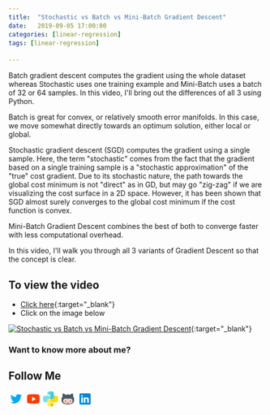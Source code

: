 ```yaml
---
title:  "Stochastic vs Batch vs Mini-Batch Gradient Descent"
date:   2019-09-05 17:00:00
categories: [linear-regression]
tags: [linear-regression]

---
```


Batch gradient descent computes the gradient using the whole dataset whereas Stochastic uses one training example and Mini-Batch uses a batch of 32 or 64 samples. In this video, I'll bring out the differences of all 3 using Python.

Batch is great for convex, or relatively smooth error manifolds. In this case, we move somewhat directly towards an optimum solution, either local or global.

Stochastic gradient descent (SGD) computes the gradient using a single sample. Here, the term "stochastic" comes from the fact that the gradient based on a single training sample is a "stochastic approximation" of the "true" cost gradient. Due to its stochastic nature, the path towards the global cost minimum is not "direct" as in GD, but may go "zig-zag" if we are visualizing the cost surface in a 2D space. However, it has been shown that SGD almost surely converges to the global cost minimum if the cost function is convex.

Mini-Batch Gradient Descent combines the best of both to converge faster with less computational overhead. 

In this video, I'll walk you through all 3 variants of Gradient Descent so that the concept is clear.


## To view the video
* [Click here](https://youtu.be/Ne3hjpP7KSI){:target="_blank"}
* Click on the image below

[![Stochastic vs Batch vs Mini-Batch Gradient Descent](http://img.youtube.com/vi/Ne3hjpP7KSI/0.jpg)](http://www.youtube.com/watch?v=Ne3hjpP7KSI){:target="_blank"}

### Want to know more about me?
## Follow Me
<a href="https://twitter.com/_bhaveshbhatt" target="_blank"><img class="ai-subscribed-social-icon" src="/assets/images/tw.png" width="30"></a>
<a href="https://www.youtube.com/bhaveshbhatt8791/" target="_blank"><img class="ai-subscribed-social-icon" src="/assets/images/ytb.png" width="30"></a>
<a href="https://www.youtube.com/PythonTricks/" target="_blank"><img class="ai-subscribed-social-icon" src="/assets/images/python_logo.png" width="30"></a>
<a href="https://github.com/bhattbhavesh91" target="_blank"><img class="ai-subscribed-social-icon" src="/assets/images/gthb.png" width="30"></a>
<a href="https://www.linkedin.com/in/bhattbhavesh91/" target="_blank"><img class="ai-subscribed-social-icon" src="/assets/images/lnkdn.png" width="30"></a>

